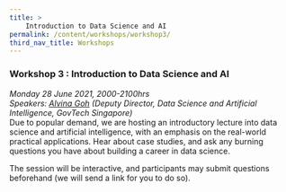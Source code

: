 ```yaml
---
title: >
    Introduction to Data Science and AI 
permalink: /content/workshops/workshop3/
third_nav_title: Workshops
---
```


### Workshop 3 : Introduction to Data Science and AI  
*Monday 28 June 2021, 2000-2100hrs*<br>
*Speakers: [Alvina Goh](https://www.linkedin.com/in/alvina-goh/) (Deputy Director, Data Science and Artificial Intelligence, GovTech Singapore)*<br>
Due to popular demand, we are hosting an introductory lecture into data science and artificial intelligence, with an emphasis on the real-world practical applications. Hear about case studies, and ask any burning questions you have about building a career in data science.

The session will be interactive, and participants may submit questions beforehand (we will send a link for you to do so).